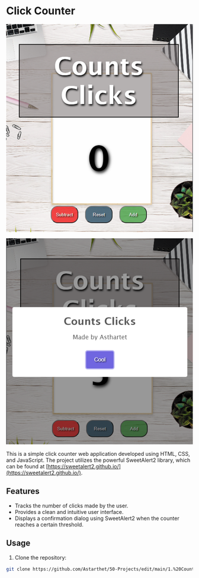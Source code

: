 # Click Counter

![Click Counter Screenshot](/1.%20Count%20Clicks/src/images/Capture.png)

![Click Counter Screenshot](/1.%20Count%20Clicks/src/images/Capture1.png)

This is a simple click counter web application developed using HTML, CSS, and JavaScript. The project utilizes the powerful SweetAlert2 library, which can be found at [https://sweetalert2.github.io/](https://sweetalert2.github.io/).

## Features

- Tracks the number of clicks made by the user.
- Provides a clean and intuitive user interface.
- Displays a confirmation dialog using SweetAlert2 when the counter reaches a certain threshold.

## Usage

1. Clone the repository:

```bash
git clone https://github.com/Astarthet/50-Projects/edit/main/1.%20Count%20Clicks
